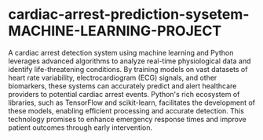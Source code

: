 # cardiac-arrest-prediction-sysetem-MACHINE-LEARNING-PROJECT
A cardiac arrest detection system using machine learning and Python leverages advanced algorithms to analyze real-time physiological data and identify life-threatening conditions. By training models on vast datasets of heart rate variability, electrocardiogram (ECG) signals, and other biomarkers, these systems can accurately predict and alert healthcare providers to potential cardiac arrest events. Python's rich ecosystem of libraries, such as TensorFlow and scikit-learn, facilitates the development of these models, enabling efficient processing and accurate detection. This technology promises to enhance emergency response times and improve patient outcomes through early intervention.
